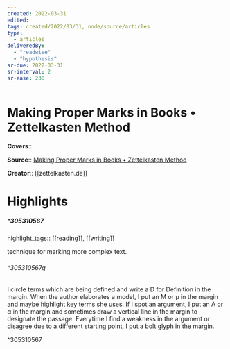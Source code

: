```yaml
---
created: 2022-03-31
edited:
tags: created/2022/03/31, node/source/articles
type: 
  - articles
deliveredBy: 
  - "readwise"
  - "hypothesis"
sr-due: 2022-03-31
sr-interval: 2
sr-ease: 230
---
```

# Making Proper Marks in Books • Zettelkasten Method

**Covers**:: 

**Source**:: [Making Proper Marks in Books • Zettelkasten Method](https://zettelkasten.de/posts/making-proper-marks-in-books/)

**Creator**:: [[zettelkasten.de]]

# Highlights
##### ^305310567

highlight_tags:: [[reading]], [[writing]]   

technique for marking more complex text.  

###### ^305310567q

I circle terms which are being defined and write a D for Definition in the margin.
When the author elaborates a model, I put an M or μ in the margin and maybe highlight key terms she uses.
If I spot an argument, I put an A or α in the margin and sometimes draw a vertical line in the margin to designate the passage.
Everytime I find a weakness in the argument or disagree due to a different starting point, I put a bolt glyph in the margin. 

^305310567

